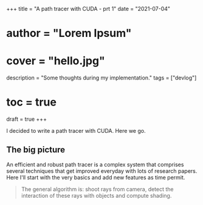+++
title = "A path tracer with CUDA - prt 1"
date = "2021-07-04"
# author = "Lorem Ipsum"
# cover = "hello.jpg"
description = "Some thoughts during my implementation."
tags = ["devlog"]
# toc = true
draft = true
+++

I decided to write a path tracer with CUDA. Here we go.

## The big picture
An efficient and robust path tracer is a complex system that 
comprises several techniques that get improved everyday with lots of
research papers. Here I'll start with the very basics and add new features
as time permit. 

>The general algorithm is: shoot rays from camera, detect the interaction of these rays with objects and compute shading. 



